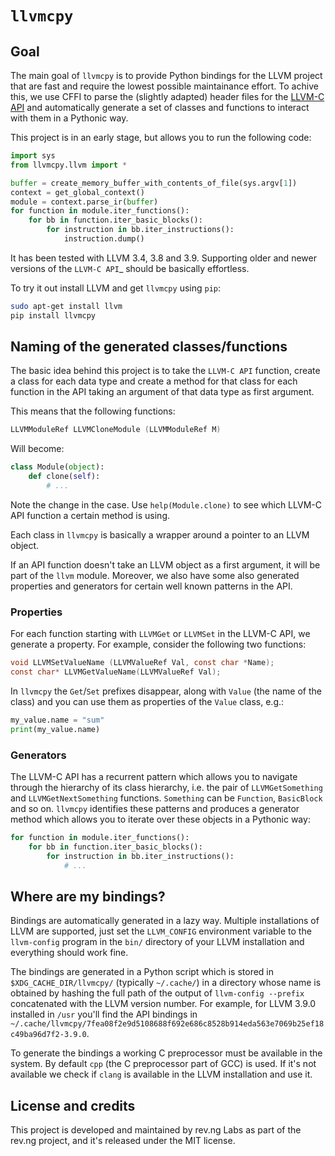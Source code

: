 # `llvmcpy`

## Goal

The main goal of `llvmcpy` is to provide Python bindings for the LLVM project that are fast and require the lowest possible maintainance effort. To achive
this, we use CFFI to parse the (slightly adapted) header files for the [LLVM-C API](http://llvm.org/docs/doxygen/html/group__LLVMC.html) and automatically generate a set of classes and functions to interact with them in a Pythonic way.

This project is in an early stage, but allows you to run the following code:

```python
import sys
from llvmcpy.llvm import *

buffer = create_memory_buffer_with_contents_of_file(sys.argv[1])
context = get_global_context()
module = context.parse_ir(buffer)
for function in module.iter_functions():
    for bb in function.iter_basic_blocks():
        for instruction in bb.iter_instructions():
            instruction.dump()
```

It has been tested with LLVM 3.4, 3.8 and 3.9. Supporting older and newer versions of the `LLVM-C API`_ should be basically effortless.

To try it out install LLVM and get `llvmcpy` using `pip`:

```bash
sudo apt-get install llvm
pip install llvmcpy
```

## Naming of the generated classes/functions

The basic idea behind this project is to take the `LLVM-C API` function, create a class for each data type and create a method for that class for each function in the API taking an argument of that data type as first argument.

This means that the following functions:

```c++
LLVMModuleRef LLVMCloneModule (LLVMModuleRef M)
```

Will become:

```python
class Module(object):
    def clone(self):
        # ...
```

Note the change in the case. Use `help(Module.clone)` to see which LLVM-C API function a certain method is using.

Each class in `llvmcpy` is basically a wrapper around a pointer to an LLVM object.

If an API function doesn't take an LLVM object as a first argument, it will be part of the `llvm` module. Moreover, we also have some also generated properties and generators for certain well known patterns in the API.

### Properties

For each function starting with `LLVMGet` or `LLVMSet` in the LLVM-C API, we generate a property. For example, consider the following two functions:

```c
void LLVMSetValueName (LLVMValueRef Val, const char *Name);
const char* LLVMGetValueName(LLVMValueRef Val);
```

In `llvmcpy` the `Get`/`Set` prefixes disappear, along with `Value` (the name of the class) and you can use them as properties of the `Value` class, e.g.:

```python
my_value.name = "sum"
print(my_value.name)
```

### Generators

The LLVM-C API has a recurrent pattern which allows you to navigate through the hierarchy of its class hierarchy, i.e. the pair of `LLVMGetSomething` and `LLVMGetNextSomething` functions.
`Something` can be `Function`, `BasicBlock` and so on. `llvmcpy` identifies these patterns and produces a generator method which allows you to iterate over these objects in a Pythonic way:

```python
for function in module.iter_functions():
    for bb in function.iter_basic_blocks():
        for instruction in bb.iter_instructions():
            # ...
```

## Where are my bindings?

Bindings are automatically generated in a lazy way. Multiple installations of LLVM are supported, just set the `LLVM_CONFIG` environment variable to the `llvm-config` program in the `bin/` directory of your LLVM installation and everything should work fine.

The bindings are generated in a Python script which is stored in `$XDG_CACHE_DIR/llvmcpy/` (typically `~/.cache/`) in a directory whose name is obtained by hashing the full path of the output of `llvm-config --prefix` concatenated with the LLVM version number. For example, for LLVM 3.9.0 installed in `/usr` you'll find the API bindings in `~/.cache/llvmcpy/7fea08f2e9d5108688f692e686c8528b914eda563e7069b25ef18c49ba96d7f2-3.9.0`.

To generate the bindings a working C preprocessor must be available in the system. By default `cpp` (the C preprocessor part of GCC) is used. If it's not available we check if `clang` is available in the LLVM installation and use it.

## License and credits

This project is developed and maintained by rev.ng Labs as part of the rev.ng project, and it's released under the MIT license.
